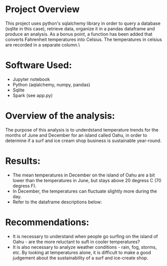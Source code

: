 # Project Overview
This project uses python's sqlalchemy library in order to query a database (sqlite in this case), retrieve data, organize it in a pandas dataframe and produce an analysis. 
As a bonus point, a function has been added that converts Fahrenheit temperatures into Celsius. The temperatures in celsius are recorded in a separate column.\

# Software Used:
* Jupyter notebook
* Python (aqlalchemy, numpy, pandas)
* Sqlite
* Spark (see app.py)

# Overview of the analysis: 
The purpose of this analysis is to underdstand temperature trends for the months of June and December for an island called Oahu, in order to determine if a surf and ice cream shop business is sustainable year-round.

# Results: 
 - The mean temperatures in December on the island of Oahu are a bit lower than the temperatures in June, but stays above 20 degress C (70 degress F). 
 - In December, the temperatures can fluctuate slightly more during the day.
 - Refer to the dataframe descriptions below:
 

# Recommendations:
 - It is necessary to understand when people go surfing on the island of Oahu - are the more reluctant to suft in cooler temperatures?
 - It is also necessary to analyze weather conditions - rain, fog, storms, etc. By looking at temperatures alone, it is difficult to make a good judgement about the sustainability of a surf and ice-create shop.

